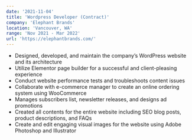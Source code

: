 ```yaml
---
date: '2021-11-04'
title: 'Wordpress Developer (Contract)'
company: 'Elephant Brands'
location: 'Vancouver, WA'
range: 'Nov 2021 - Mar 2022'
url: 'https://elephantbrands.com/'
---
```


- Designed, developed, and maintain the company’s WordPress website and its architecture
- Utilize Elementor page builder for a successful and client-pleasing experience
- Conduct website performance tests and troubleshoots content issues
- Collaborate with e-commerce manager to create an online ordering system using WooCommerce
- Manages subscribers list, newsletter releases, and designs ad promotions
- Created all contents for the entire website including SEO blog posts, product descriptions, and FAQs
- Create and edit engaging visual images for the website using Adobe Photoshop and Illustrator
